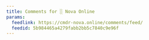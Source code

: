 ```yaml
---
title: Comments for ░ Nova Online
params:
  feedlink: https://cmdr-nova.online/comments/feed/
  feedid: 5b984465a4279fabb2bb5c7840c9e96f
---
```

